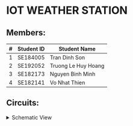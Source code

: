 # IOT WEATHER STATION

## Members:
| # | Student ID | Student Name        |
|---|------------|---------------------|
| 1 | SE184005   | Tran Dinh Son       |
| 2 | SE192052   | Truong Le Huy Hoang |
| 3 | SE182173   | Nguyen Binh Minh    |
| 4 | SE182141   | Vo Nhat Thien       |

## Circuits:
<details>
  <summary>Schematic View</summary>
  <img src="images/Weather_Station_ESP.jpg" alt="ESP8266">
  <img src="images/Weather_Station_Arduino.jpg" alt="Arduino">
</details>




